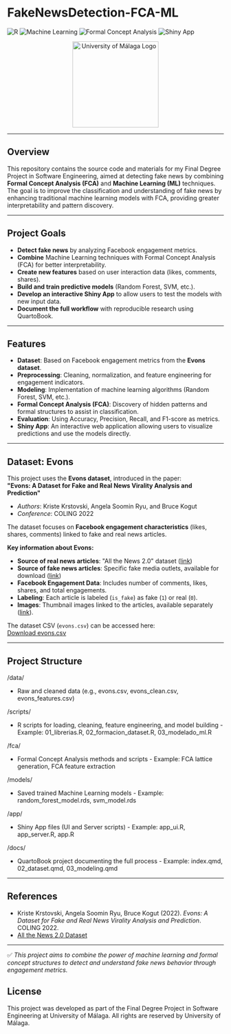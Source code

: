 # FakeNewsDetection-FCA-ML

![R](https://img.shields.io/badge/built%20with-RStudio-blue?logo=rstudio&logoColor=white)
![Machine Learning](https://img.shields.io/badge/tech-Machine%20Learning-blueviolet)
![Formal Concept Analysis](https://img.shields.io/badge/tech-FCA-orange)
![Shiny App](https://img.shields.io/badge/frontend-Shiny-5ec962)

<p align="center">
  <img src="images/uma_logo.png" alt="University of Málaga Logo" width="200"/>
</p>

---

## Overview
This repository contains the source code and materials for my Final Degree Project in Software Engineering, aimed at detecting fake news by combining **Formal Concept Analysis (FCA)** and **Machine Learning (ML)** techniques.  
The goal is to improve the classification and understanding of fake news by enhancing traditional machine learning models with FCA, providing greater interpretability and pattern discovery.

---

## Project Goals

- **Detect fake news** by analyzing Facebook engagement metrics.
- **Combine** Machine Learning techniques with Formal Concept Analysis (FCA) for better interpretability.
- **Create new features** based on user interaction data (likes, comments, shares).
- **Build and train predictive models** (Random Forest, SVM, etc.).
- **Develop an interactive Shiny App** to allow users to test the models with new input data.
- **Document the full workflow** with reproducible research using QuartoBook.

---

## Features

- **Dataset**: Based on Facebook engagement metrics from the **Evons dataset**.
- **Preprocessing**: Cleaning, normalization, and feature engineering for engagement indicators.
- **Modeling**: Implementation of machine learning algorithms (Random Forest, SVM, etc.).
- **Formal Concept Analysis (FCA)**: Discovery of hidden patterns and formal structures to assist in classification.
- **Evaluation**: Using Accuracy, Precision, Recall, and F1-score as metrics.
- **Shiny App**: An interactive web application allowing users to visualize predictions and use the models directly.

---

## Dataset: Evons

This project uses the **Evons dataset**, introduced in the paper:  
**"Evons: A Dataset for Fake and Real News Virality Analysis and Prediction"**  
- *Authors*: Kriste Krstovski, Angela Soomin Ryu, and Bruce Kogut  
- *Conference*: COLING 2022

The dataset focuses on **Facebook engagement characteristics** (likes, shares, comments) linked to fake and real news articles.

**Key information about Evons:**
- **Source of real news articles**: "All the News 2.0" dataset ([link](https://components.one/datasets/all-the-news-articles-dataset))
- **Source of fake news articles**: Specific fake media outlets, available for download ([link](https://www.dropbox.com/scl/fi/ywe7qjunwfoewuhsovdwu/articles.tar.gz?rlkey=szj6v3g4m3bdrj264ftzs0xxh&dl=0))
- **Facebook Engagement Data**: Includes number of comments, likes, shares, and total engagements.
- **Labeling**: Each article is labeled (`is_fake`) as fake (`1`) or real (`0`).
- **Images**: Thumbnail images linked to the articles, available separately ([link](https://www.dropbox.com/scl/fi/4ssdoi78civwhn6fxweld/images.tar.gz?rlkey=0n8pd8j5s4x327foztyami4en&dl=0)).

The dataset CSV (`evons.csv`) can be accessed here:  
[Download evons.csv](https://www.dropbox.com/scl/fi/k05g7rr5wiqccay7xope6/evons.csv?rlkey=9riao2g3uz3iaktijfgaheplf&dl=0)

---

## Project Structure
/data/
- Raw and cleaned data (e.g., evons.csv, evons_clean.csv, evons_features.csv)

/scripts/
- R scripts for loading, cleaning, feature engineering, and model building - Example: 01_librerias.R, 02_formacion_dataset.R, 03_modelado_ml.R

/fca/
- Formal Concept Analysis methods and scripts - Example: FCA lattice generation, FCA feature extraction

/models/
- Saved trained Machine Learning models - Example: random_forest_model.rds, svm_model.rds

/app/
- Shiny App files (UI and Server scripts) - Example: app_ui.R, app_server.R, app.R

/docs/
- QuartoBook project documenting the full process - Example: index.qmd, 02_dataset.qmd, 03_modeling.qmd


---

## References

- Kriste Krstovski, Angela Soomin Ryu, Bruce Kogut (2022). *Evons: A Dataset for Fake and Real News Virality Analysis and Prediction*. COLING 2022.  
- [All the News 2.0 Dataset](https://components.one/datasets/all-the-news-articles-dataset)

---

✅ *This project aims to combine the power of machine learning and formal concept structures to detect and understand fake news behavior through engagement metrics.*

## License

This project was developed as part of the Final Degree Project in Software Engineering at University of Málaga.
All rights are reserved by University of Málaga.
